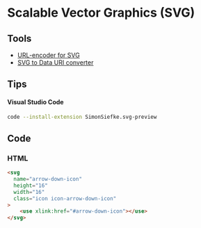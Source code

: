 # Scalable Vector Graphics (SVG)

## Tools

- [URL-encoder for SVG](https://yoksel.github.io/url-encoder/)
- [SVG to Data URI converter](https://codepen.io/elliz/details/ygvgay)

## Tips

#### Visual Studio Code

```sh
code --install-extension SimonSiefke.svg-preview
```

## Code

### HTML

```html
<svg
  name="arrow-down-icon"
  height="16"
  width="16"
  class="icon icon-arrow-down-icon"
>
    <use xlink:href="#arrow-down-icon"></use>
</svg>
```
